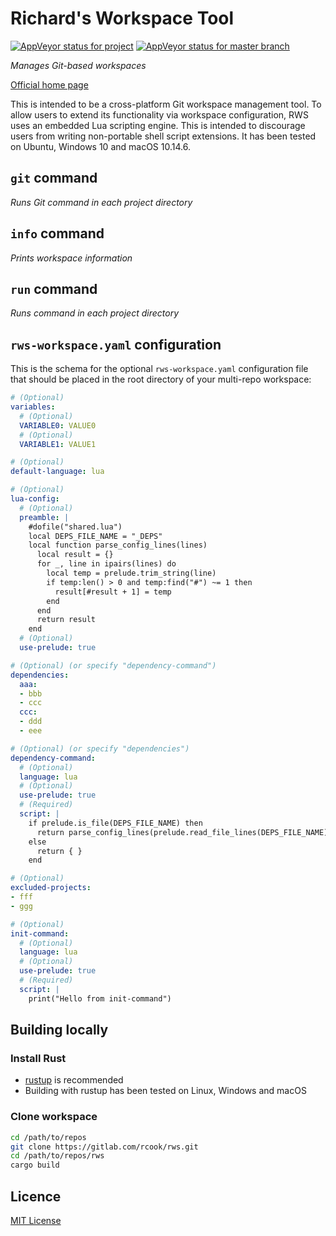 # Richard's Workspace Tool

[![AppVeyor status for project](https://ci.appveyor.com/api/projects/status/m7bfloijbr2la3dh?svg=true)](https://ci.appveyor.com/project/rcook/rws)
[![AppVeyor status for master branch](https://ci.appveyor.com/api/projects/status/m7bfloijbr2la3dh/branch/master?svg=true)](https://ci.appveyor.com/project/rcook/rws/branch/master)

_Manages Git-based workspaces_

[Official home page][home]

This is intended to be a cross-platform Git workspace management tool. To allow users to extend its functionality via workspace configuration, RWS uses an embedded Lua scripting engine. This is intended to discourage users from writing non-portable shell script extensions. It has been tested on Ubuntu, Windows 10 and macOS 10.14.6.

## `git` command

_Runs Git command in each project directory_

## `info` command

_Prints workspace information_

## `run` command

_Runs command in each project directory_

## `rws-workspace.yaml` configuration

This is the schema for the optional `rws-workspace.yaml` configuration file that should be placed in the root directory of your multi-repo workspace:

```yaml
# (Optional)
variables:
  # (Optional)
  VARIABLE0: VALUE0
  # (Optional)
  VARIABLE1: VALUE1

# (Optional)
default-language: lua

# (Optional)
lua-config:
  # (Optional)
  preamble: |
    #dofile("shared.lua")
    local DEPS_FILE_NAME = "_DEPS"
    local function parse_config_lines(lines)
      local result = {}
      for _, line in ipairs(lines) do
        local temp = prelude.trim_string(line)
        if temp:len() > 0 and temp:find("#") ~= 1 then
          result[#result + 1] = temp
        end
      end
      return result
    end
  # (Optional)
  use-prelude: true

# (Optional) (or specify "dependency-command")
dependencies:
  aaa:
  - bbb
  - ccc
  ccc:
  - ddd
  - eee

# (Optional) (or specify "dependencies")
dependency-command:
  # (Optional)
  language: lua
  # (Optional)
  use-prelude: true
  # (Required)
  script: |
    if prelude.is_file(DEPS_FILE_NAME) then
      return parse_config_lines(prelude.read_file_lines(DEPS_FILE_NAME))
    else
      return { }
    end

# (Optional)
excluded-projects:
- fff
- ggg

# (Optional)
init-command:
  # (Optional)
  language: lua
  # (Optional)
  use-prelude: true
  # (Required)
  script: |
    print("Hello from init-command")
```

## Building locally

### Install Rust

* [rustup][rustup] is recommended
* Building with rustup has been tested on Linux, Windows and macOS

### Clone workspace

```bash
cd /path/to/repos
git clone https://gitlab.com/rcook/rws.git
cd /path/to/repos/rws
cargo build
```

## Licence

[MIT License][licence]

[home]: https://github.com/rcook/rws
[licence]: LICENSE
[rustup]: https://rustup.rs/
